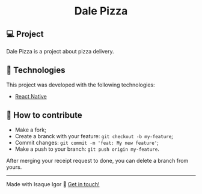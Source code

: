 <h1 align="center">
    Dale Pizza
</h1>

## 💻 Project

Dale Pizza is a project about pizza delivery.


## :rocket: Technologies

This project was developed with the following technologies:

- [React Native](https://facebook.github.io/react-native/)

## 🤔 How to contribute

- Make a fork;
- Create a branck with your feature: `git checkout -b my-feature`;
- Commit changes: `git commit -m 'feat: My new feature'`;
- Make a push to your branch: `git push origin my-feature`.

After merging your receipt request to done, you can delete a branch from yours.

---

Made with Isaque Igor :wave: [Get in touch!](https://www.linkedin.com/in/isaqueigor/)
